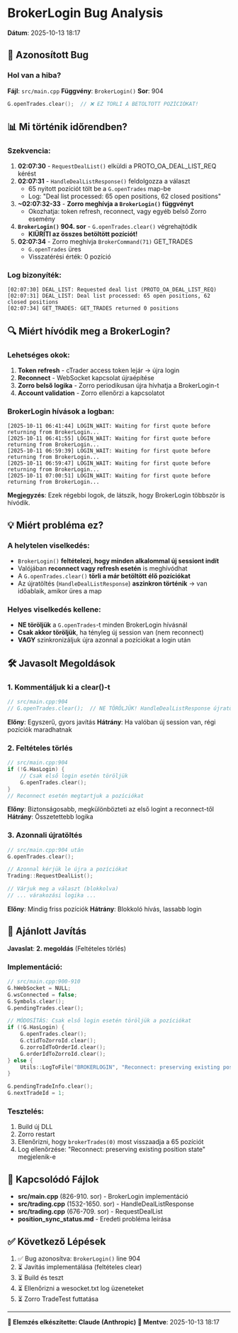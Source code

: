 # BrokerLogin Bug Analysis
**Dátum**: 2025-10-13 18:17

## 🐛 Azonosított Bug

### Hol van a hiba?
**Fájl**: `src/main.cpp`
**Függvény**: `BrokerLogin()`
**Sor**: 904

```cpp
G.openTrades.clear();  // ❌ EZ TÖRLI A BETÖLTÖTT POZÍCIÓKAT!
```

## 📊 Mi történik időrendben?

### Szekvencia:
1. **02:07:30** - `RequestDealList()` elküldi a PROTO_OA_DEAL_LIST_REQ kérést
2. **02:07:31** - `HandleDealListResponse()` feldolgozza a választ
   - 65 nyitott pozíciót tölt be a `G.openTrades` map-be
   - Log: "Deal list processed: 65 open positions, 62 closed positions"
3. **~02:07:32-33** - **Zorro meghívja a `BrokerLogin()` függvényt**
   - Okozhatja: token refresh, reconnect, vagy egyéb belső Zorro esemény
4. **`BrokerLogin()` 904. sor** - `G.openTrades.clear()` végrehajtódik
   - **KIÜRÍTI az összes betöltött pozíciót!**
5. **02:07:34** - Zorro meghívja `BrokerCommand(71)` GET_TRADES
   - `G.openTrades` üres
   - Visszatérési érték: 0 pozíció

### Log bizonyíték:
```
[02:07:30] DEAL_LIST: Requested deal list (PROTO_OA_DEAL_LIST_REQ)
[02:07:31] DEAL_LIST: Deal list processed: 65 open positions, 62 closed positions
[02:07:34] GET_TRADES: GET_TRADES returned 0 positions
```

## 🔍 Miért hívódik meg a BrokerLogin?

### Lehetséges okok:
1. **Token refresh** - cTrader access token lejár → újra login
2. **Reconnect** - WebSocket kapcsolat újraépítése
3. **Zorro belső logika** - Zorro periodikusan újra hívhatja a BrokerLogin-t
4. **Account validation** - Zorro ellenőrzi a kapcsolatot

### BrokerLogin hívások a logban:
```
[2025-10-11 06:41:44] LOGIN_WAIT: Waiting for first quote before returning from BrokerLogin...
[2025-10-11 06:41:55] LOGIN_WAIT: Waiting for first quote before returning from BrokerLogin...
[2025-10-11 06:59:39] LOGIN_WAIT: Waiting for first quote before returning from BrokerLogin...
[2025-10-11 06:59:47] LOGIN_WAIT: Waiting for first quote before returning from BrokerLogin...
[2025-10-11 07:00:51] LOGIN_WAIT: Waiting for first quote before returning from BrokerLogin...
```

**Megjegyzés**: Ezek régebbi logok, de látszik, hogy BrokerLogin többször is hívódik.

## 💡 Miért probléma ez?

### A helytelen viselkedés:
- `BrokerLogin()` **feltételezi, hogy minden alkalommal új sessiont indít**
- Valójában **reconnect vagy refresh esetén** is meghívódhat
- A `G.openTrades.clear()` **törli a már betöltött élő pozíciókat**
- Az újratöltés (`HandleDealListResponse`) **aszinkron történik** → van időablaik, amikor üres a map

### Helyes viselkedés kellene:
- **NE töröljük** a `G.openTrades`-t minden BrokerLogin hívásnál
- **Csak akkor töröljük**, ha tényleg új session van (nem reconnect)
- **VAGY** szinkronizáljuk újra azonnal a pozíciókat a login után

## 🛠️ Javasolt Megoldások

### 1. **Kommentáljuk ki a clear()-t**
```cpp
// src/main.cpp:904
// G.openTrades.clear();  // NE TÖRÖLJÜK! HandleDealListResponse újratölti őket
```

**Előny**: Egyszerű, gyors javítás
**Hátrány**: Ha valóban új session van, régi pozíciók maradhatnak

### 2. **Feltételes törlés**
```cpp
// src/main.cpp:904
if (!G.HasLogin) {
    // Csak első login esetén töröljük
    G.openTrades.clear();
}
// Reconnect esetén megtartjuk a pozíciókat
```

**Előny**: Biztonságosabb, megkülönbözteti az első logint a reconnect-től
**Hátrány**: Összetettebb logika

### 3. **Azonnali újratöltés**
```cpp
// src/main.cpp:904 után
G.openTrades.clear();

// Azonnal kérjük le újra a pozíciókat
Trading::RequestDealList();

// Várjuk meg a választ (blokkolva)
// ... várakozási logika ...
```

**Előny**: Mindig friss pozíciók
**Hátrány**: Blokkoló hívás, lassabb login

## 📝 Ajánlott Javítás

**Javaslat**: **2. megoldás** (Feltételes törlés)

### Implementáció:

```cpp
// src/main.cpp:900-910
G.hWebSocket = NULL;
G.wsConnected = false;
G.Symbols.clear();
G.pendingTrades.clear();

// MÓDOSÍTÁS: Csak első login esetén töröljük a pozíciókat
if (!G.HasLogin) {
    G.openTrades.clear();
    G.ctidToZorroId.clear();
    G.zorroIdToOrderId.clear();
    G.orderIdToZorroId.clear();
} else {
    Utils::LogToFile("BROKERLOGIN", "Reconnect: preserving existing position state");
}

G.pendingTradeInfo.clear();
G.nextTradeId = 1;
```

### Tesztelés:
1. Build új DLL
2. Zorro restart
3. Ellenőrizni, hogy `brokerTrades(0)` most visszaadja a 65 pozíciót
4. Log ellenőrzése: "Reconnect: preserving existing position state" megjelenik-e

## 🔗 Kapcsolódó Fájlok

- **src/main.cpp** (826-910. sor) - BrokerLogin implementáció
- **src/trading.cpp** (1532-1650. sor) - HandleDealListResponse
- **src/trading.cpp** (676-709. sor) - RequestDealList
- **position_sync_status.md** - Eredeti probléma leírása

## ✅ Következő Lépések

1. ✅ Bug azonosítva: `BrokerLogin()` line 904
2. ⏳ Javítás implementálása (feltételes clear)
3. ⏳ Build és teszt
4. ⏳ Ellenőrizni a wesocket.txt log üzeneteket
5. ⏳ Zorro TradeTest futtatása

---

**🤖 Elemzés elkészítette: Claude (Anthropic)**
**📅 Mentve**: 2025-10-13 18:17
